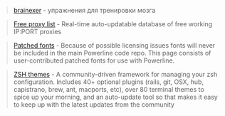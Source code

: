 > [brainexer](http://ru.brainexer.com/) - упражнения для тренировки мозга

> [Free proxy list](http://www.hidemyass.com/proxy-list/) - Real-time auto-updatable database of free working IP:PORT proxies

> [Patched fonts](https://github.com/Lokaltog/vim-powerline/wiki/Patched-fonts) - Because of possible licensing issues fonts will never be included in the main Powerline code repo. This page consists of user-contributed patched fonts for use with Powerline.

> [ZSH themes](https://github.com/robbyrussell/oh-my-zsh) - A community-driven framework for managing your zsh configuration. Includes 40+ optional plugins (rails, git, OSX, hub, capistrano, brew, ant, macports, etc), over 80 terminal themes to spice up your morning, and an auto-update tool so that makes it easy to keep up with the latest updates from the community